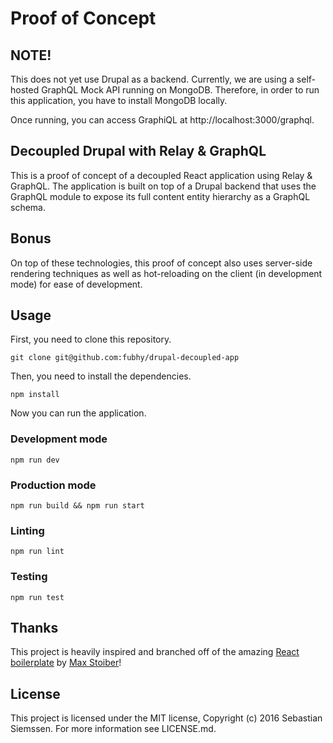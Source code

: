 # Proof of Concept

## NOTE!

This does not yet use Drupal as a backend. Currently, we are using a self-hosted
GraphQL Mock API running on MongoDB. Therefore, in order to run this
application, you have to install MongoDB locally.

Once running, you can access GraphiQL at http://localhost:3000/graphql.

## Decoupled Drupal with Relay & GraphQL

This is a proof of concept of a decoupled React application using Relay &
GraphQL. The application is built on top of a Drupal backend that uses the
GraphQL module to expose its full content entity hierarchy as a GraphQL schema.

## Bonus

On top of these technologies, this proof of concept also uses server-side
rendering techniques as well as hot-reloading on the client (in development
mode) for ease of development.

## Usage

First, you need to clone this repository.

``
git clone git@github.com:fubhy/drupal-decoupled-app
``

Then, you need to install the dependencies.

``
npm install
``

Now you can run the application.

### Development mode

``
npm run dev
``

### Production mode

``
npm run build && npm run start
``

### Linting

``
npm run lint
``

### Testing

``
npm run test
``

## Thanks

This project is heavily inspired and branched off of the amazing
[React boilerplate](https://github.com/mxstbr/react-boilerplate) by
[Max Stoiber](https://twitter.com/mxstbr)!

## License

This project is licensed under the MIT license, Copyright (c) 2016 Sebastian Siemssen. For more information see LICENSE.md.
